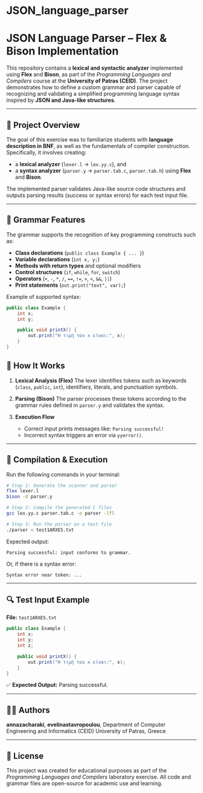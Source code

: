 # JSON_language_parser

# JSON Language Parser – Flex & Bison Implementation

This repository contains a **lexical and syntactic analyzer** implemented using **Flex** and **Bison**, as part of the *Programming Languages and Compilers* course at the **University of Patras (CEID)**. The project demonstrates how to define a custom grammar and parser capable of recognizing and validating a simplified programming language syntax inspired by **JSON and Java-like structures**.

---

## 🎯 Project Overview

The goal of this exercise was to familiarize students with **language description in BNF**, as well as the fundamentals of compiler construction. Specifically, it involves creating:

* a **lexical analyzer** (`lexer.l` → `lex.yy.c`), and
* a **syntax analyzer** (`parser.y` → `parser.tab.c`, `parser.tab.h`)
  using **Flex** and **Bison**.

The implemented parser validates Java-like source code structures and outputs parsing results (success or syntax errors) for each test input file.

---


## 🧩 Grammar Features

The grammar supports the recognition of key programming constructs such as:

* **Class declarations** (`public class Example { ... }`)
* **Variable declarations** (`int x, y;`)
* **Methods with return types** and optional modifiers
* **Control structures** (`if`, `while`, `for`, `switch`)
* **Operators** (`+`, `-`, `*`, `/`, `==`, `!=`, `>`, `<`, `&&`, `||`)
* **Print statements** (`out.print("text", var);`)

Example of supported syntax:

```java
public class Example {
    int x;
    int y;

    public void printX() {
        out.print("Η τιμή του x είναι:", x);
    }
}
```


## 🧠 How It Works

1. **Lexical Analysis (Flex)**
   The lexer identifies tokens such as keywords (`class`, `public`, `int`), identifiers, literals, and punctuation symbols.

2. **Parsing (Bison)**
   The parser processes these tokens according to the grammar rules defined in `parser.y` and validates the syntax.

3. **Execution Flow**

   * Correct input prints messages like: `Parsing successful!`
   * Incorrect syntax triggers an error via `yyerror()`.

---

## 🧰 Compilation & Execution

Run the following commands in your terminal:

```bash
# Step 1: Generate the scanner and parser
flex lexer.l
bison -d parser.y

# Step 2: Compile the generated C files
gcc lex.yy.c parser.tab.c -o parser -lfl

# Step 3: Run the parser on a test file
./parser < test1ARXES.txt
```

Expected output:

```
Parsing successful: input conforms to grammar.
```

Or, if there is a syntax error:

```
Syntax error near token: ...
```

---

## 🔍 Test Input Example

**File:** `test1ARXES.txt`

```java
public class Example {
    int x;
    int y;
    int z;

    public void printX() {
        out.print("Η τιμή του x είναι:", x);
    }
}
```

✅ **Expected Output:** Parsing successful.

---

## 👩‍💻 Authors

**annazacharaki**,
**evelinastavropoulou**,
Department of Computer Engineering and Informatics (CEID)
University of Patras, Greece

---

## 📜 License

This project was created for educational purposes as part of the *Programming Languages and Compilers* laboratory exercise.
All code and grammar files are open-source for academic use and learning.


